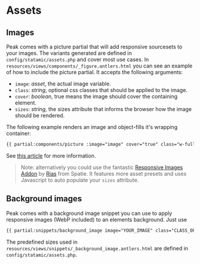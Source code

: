 # Assets

## Images
Peak comes with a picture partial that will add responsive sourcesets to your images. The variants generated are defined in `config/statamic/assets.php` and cover most use cases. In `resources/views/components/_figure.antlers.html` you can see an example of how to include the picture partial. It accepts the following arguments:

* `image`: *asset*, the actual image variable.
* `class`: *string*, optional css classes that should be applied to the image.
* `cover`: *boolean*, true means the image should cover the containing element.
* `sizes`: *string*, the sizes attribute that informs the browser how the image should be rendered.

The following example renders an image and object-fills it's wrapping container: 

```html
{{ partial:components/picture :image="image" cover="true" class="w-full h-full" sizes="(min-width: 768px) 35vw, 90vw" }}
```

See [this article](https://studio1902.nl/blog/responsive-images-with-statamic-tailwind-and-glide/) for more information.

> Note: alternatively you could use the fantastic [Responsive Images Addon](https://github.com/spatie/statamic-responsive-images) by [Rias](https://github.com/riasvdv) from Spatie. It features more asset presets and uses Javascript to auto populate your `sizes` attribute.

## Background images
Peak comes with a background image snippet you can use to apply responsive images (WebP included) to an elements background. Just use 

```html
{{ partial:snippets/background_image image="YOUR_IMAGE" class="CLASS_OF_ELEMENT_THAT_NEEDS_BG_IMAGE" }}
```
The predefined sizes used in `resources/views/snippets/_background_image.antlers.html` are defined in `config/statamic/assets.php`.